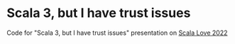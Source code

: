 # Scala 3, but I have trust issues

Code for "Scala 3, but I have trust issues" presentation on [Scala Love 2022](https://2022.scala.love/)
